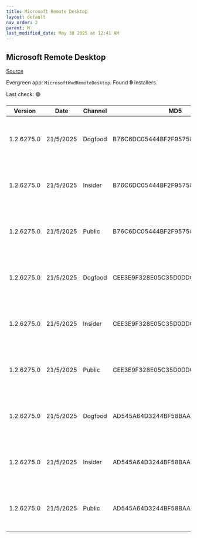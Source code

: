 ```yaml
---
title: Microsoft Remote Desktop
layout: default
nav_order: 2
parent: M
last_modified_date: May 30 2025 at 12:41 AM
---
```


## Microsoft Remote Desktop

[Source](https://docs.microsoft.com/en-us/azure/virtual-desktop/connect-windows-7-10)

Evergreen app: `MicrosoftWvdRemoteDesktop`. Found **9** installers.

Last check: 🟢

| Version    | Date      | Channel | MD5                              | Sha2                                                                                                                             | Architecture | URI                                                                                                                                                                                                                                                                  |
| ---------- | --------- | ------- | -------------------------------- | -------------------------------------------------------------------------------------------------------------------------------- | ------------ | -------------------------------------------------------------------------------------------------------------------------------------------------------------------------------------------------------------------------------------------------------------------- |
| 1.2.6275.0 | 21/5/2025 | Dogfood | B76C6DC05444BF2F95758E0E9D3D8B2C | 9C183F583FDC73A8E6AA86CA26FA0730DDBB9F1362197D94E550CE6928B68D331616254C71AC087A254D6800641BBC98608BA54A86B08EF6C3EA54FC5D3F97CE | ARM64        | [https://res.cdn.office.net/remote-desktop-windows-client/b97298bc-ed3f-41a9-a190-5972018847f6/RemoteDesktop_1.2.6275.0_ARM64.msi](https://res.cdn.office.net/remote-desktop-windows-client/b97298bc-ed3f-41a9-a190-5972018847f6/RemoteDesktop_1.2.6275.0_ARM64.msi) |
| 1.2.6275.0 | 21/5/2025 | Insider | B76C6DC05444BF2F95758E0E9D3D8B2C | 9C183F583FDC73A8E6AA86CA26FA0730DDBB9F1362197D94E550CE6928B68D331616254C71AC087A254D6800641BBC98608BA54A86B08EF6C3EA54FC5D3F97CE | ARM64        | [https://res.cdn.office.net/remote-desktop-windows-client/b97298bc-ed3f-41a9-a190-5972018847f6/RemoteDesktop_1.2.6275.0_ARM64.msi](https://res.cdn.office.net/remote-desktop-windows-client/b97298bc-ed3f-41a9-a190-5972018847f6/RemoteDesktop_1.2.6275.0_ARM64.msi) |
| 1.2.6275.0 | 21/5/2025 | Public  | B76C6DC05444BF2F95758E0E9D3D8B2C | 9C183F583FDC73A8E6AA86CA26FA0730DDBB9F1362197D94E550CE6928B68D331616254C71AC087A254D6800641BBC98608BA54A86B08EF6C3EA54FC5D3F97CE | ARM64        | [https://res.cdn.office.net/remote-desktop-windows-client/b97298bc-ed3f-41a9-a190-5972018847f6/RemoteDesktop_1.2.6275.0_ARM64.msi](https://res.cdn.office.net/remote-desktop-windows-client/b97298bc-ed3f-41a9-a190-5972018847f6/RemoteDesktop_1.2.6275.0_ARM64.msi) |
| 1.2.6275.0 | 21/5/2025 | Dogfood | CEE3E9F328E05C35D0DDCC886EDA723D | 66A01DB1BE91E183A47EE8822DB232A076B6936698F682E77CEA4CE6A9342D266BC805632625E205F2468C2BEFD15971ECFB93EFC16F7BCBE38158482A1D2B92 | x64          | [https://res.cdn.office.net/remote-desktop-windows-client/b60ad6b3-538c-44ea-8b69-697d49128bed/RemoteDesktop_1.2.6275.0_x64.msi](https://res.cdn.office.net/remote-desktop-windows-client/b60ad6b3-538c-44ea-8b69-697d49128bed/RemoteDesktop_1.2.6275.0_x64.msi)     |
| 1.2.6275.0 | 21/5/2025 | Insider | CEE3E9F328E05C35D0DDCC886EDA723D | 66A01DB1BE91E183A47EE8822DB232A076B6936698F682E77CEA4CE6A9342D266BC805632625E205F2468C2BEFD15971ECFB93EFC16F7BCBE38158482A1D2B92 | x64          | [https://res.cdn.office.net/remote-desktop-windows-client/b60ad6b3-538c-44ea-8b69-697d49128bed/RemoteDesktop_1.2.6275.0_x64.msi](https://res.cdn.office.net/remote-desktop-windows-client/b60ad6b3-538c-44ea-8b69-697d49128bed/RemoteDesktop_1.2.6275.0_x64.msi)     |
| 1.2.6275.0 | 21/5/2025 | Public  | CEE3E9F328E05C35D0DDCC886EDA723D | 66A01DB1BE91E183A47EE8822DB232A076B6936698F682E77CEA4CE6A9342D266BC805632625E205F2468C2BEFD15971ECFB93EFC16F7BCBE38158482A1D2B92 | x64          | [https://res.cdn.office.net/remote-desktop-windows-client/b60ad6b3-538c-44ea-8b69-697d49128bed/RemoteDesktop_1.2.6275.0_x64.msi](https://res.cdn.office.net/remote-desktop-windows-client/b60ad6b3-538c-44ea-8b69-697d49128bed/RemoteDesktop_1.2.6275.0_x64.msi)     |
| 1.2.6275.0 | 21/5/2025 | Dogfood | AD545A64D3244BF58BAA1CAA7C2B8564 | 76FB44330C01F8234ADEF4DDA00EDA593DAB0166019A00F60D86CCCC3744BE621E1DA4910BA23CD4FFC2CBEA68BE419AF4D685A1535BF7F15039416090B4DD7A | x86          | [https://res.cdn.office.net/remote-desktop-windows-client/9c0c324e-f2a8-430e-b513-b7c0c5024c55/RemoteDesktop_1.2.6275.0_x86.msi](https://res.cdn.office.net/remote-desktop-windows-client/9c0c324e-f2a8-430e-b513-b7c0c5024c55/RemoteDesktop_1.2.6275.0_x86.msi)     |
| 1.2.6275.0 | 21/5/2025 | Insider | AD545A64D3244BF58BAA1CAA7C2B8564 | 76FB44330C01F8234ADEF4DDA00EDA593DAB0166019A00F60D86CCCC3744BE621E1DA4910BA23CD4FFC2CBEA68BE419AF4D685A1535BF7F15039416090B4DD7A | x86          | [https://res.cdn.office.net/remote-desktop-windows-client/9c0c324e-f2a8-430e-b513-b7c0c5024c55/RemoteDesktop_1.2.6275.0_x86.msi](https://res.cdn.office.net/remote-desktop-windows-client/9c0c324e-f2a8-430e-b513-b7c0c5024c55/RemoteDesktop_1.2.6275.0_x86.msi)     |
| 1.2.6275.0 | 21/5/2025 | Public  | AD545A64D3244BF58BAA1CAA7C2B8564 | 76FB44330C01F8234ADEF4DDA00EDA593DAB0166019A00F60D86CCCC3744BE621E1DA4910BA23CD4FFC2CBEA68BE419AF4D685A1535BF7F15039416090B4DD7A | x86          | [https://res.cdn.office.net/remote-desktop-windows-client/9c0c324e-f2a8-430e-b513-b7c0c5024c55/RemoteDesktop_1.2.6275.0_x86.msi](https://res.cdn.office.net/remote-desktop-windows-client/9c0c324e-f2a8-430e-b513-b7c0c5024c55/RemoteDesktop_1.2.6275.0_x86.msi)     |
